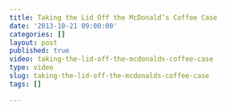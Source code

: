 ```yaml
---
title: Taking the Lid Off the McDonald’s Coffee Case
date: '2013-10-21 09:00:00'
categories: []
layout: post
published: true
video: taking-the-lid-off-the-mcdonalds-coffee-case
type: video
slug: taking-the-lid-off-the-mcdonalds-coffee-case
tags: []

---
```

